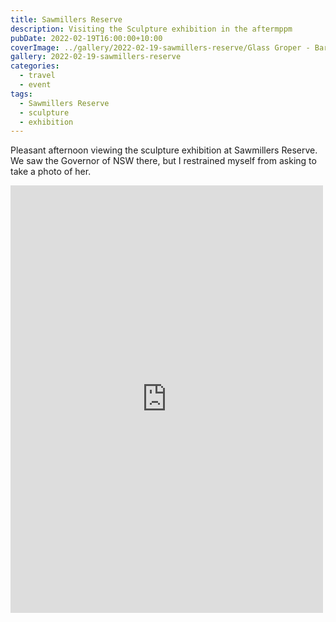 ```yaml
---
title: Sawmillers Reserve
description: Visiting the Sculpture exhibition in the aftermppm
pubDate: 2022-02-19T16:00:00+10:00
coverImage: ../gallery/2022-02-19-sawmillers-reserve/Glass Groper - Barbara Gruber.jpeg
gallery: 2022-02-19-sawmillers-reserve
categories:
  - travel
  - event
tags:
  - Sawmillers Reserve
  - sculpture
  - exhibition
---
```


Pleasant afternoon viewing the sculpture exhibition at Sawmillers Reserve. We saw the Governor of NSW there, but I restrained myself from asking to take a photo of her.

<iframe src="https://www.facebook.com/plugins/post.php?href=https%3A%2F%2Fwww.facebook.com%2Fchris1.tham%2Fposts%2Fpfbid034CoKad3sfmw4F6bnSKjGbg2dkLDppGQ4ZwJrVsnuue4Ly3myz22uUQbKU9ZDxyLLl&show_text=true&width=500" width="500" height="684" style="border:none;overflow:hidden" scrolling="no" frameborder="0" allowfullscreen="true" allow="autoplay; clipboard-write; encrypted-media; picture-in-picture; web-share"></iframe>

